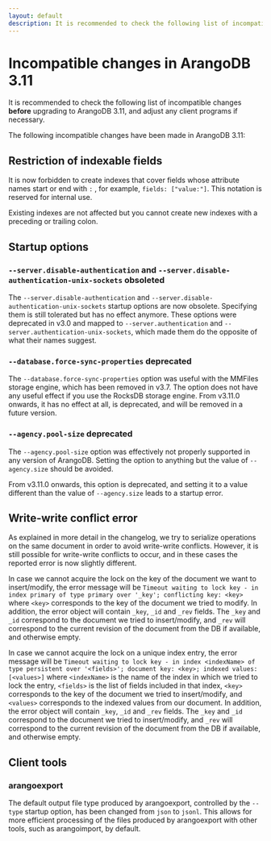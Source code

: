 ```yaml
---
layout: default
description: It is recommended to check the following list of incompatible changes before upgrading to ArangoDB 3.11
---
```


# Incompatible changes in ArangoDB 3.11

It is recommended to check the following list of incompatible changes **before**
upgrading to ArangoDB 3.11, and adjust any client programs if necessary.

The following incompatible changes have been made in ArangoDB 3.11:

## Restriction of indexable fields

It is now forbidden to create indexes that cover fields whose attribute names
start or end with `:` , for example, `fields: ["value:"]`. This notation is
reserved for internal use.

Existing indexes are not affected but you cannot create new indexes with a
preceding or trailing colon.

## Startup options

### `--server.disable-authentication` and `--server.disable-authentication-unix-sockets` obsoleted

The `--server.disable-authentication` and `--server.disable-authentication-unix-sockets`
startup options are now obsolete. Specifying them is still tolerated but has
no effect anymore. These options were deprecated in v3.0 and mapped to
`--server.authentication` and `--server.authentication-unix-sockets`, which
made them do the opposite of what their names suggest.

### `--database.force-sync-properties` deprecated

The `--database.force-sync-properties` option was useful with the MMFiles
storage engine, which has been removed in v3.7. The option does not have any
useful effect if you use the RocksDB storage engine. From v3.11.0 onwards, it
has no effect at all, is deprecated, and will be removed in a future version.

### `--agency.pool-size` deprecated

The `--agency.pool-size` option was effectively not properly supported in any
version of ArangoDB. Setting the option to anything but the value of
`--agency.size` should be avoided.

From v3.11.0 onwards, this option is deprecated, and setting it to a value
different than the value of `--agency.size` leads to a startup error.

## Write-write conflict error

As explained in more detail in the changelog, we try to serialize operations
on the same document in order to avoid write-write conflicts. However, it is
still possible for write-write conflicts to occur, and in these cases the
reported error is now slightly different.

In case we cannot acquire the lock on the key of the document we want to
insert/modify, the error message will be
`Timeout waiting to lock key - in index primary of type primary over '_key'; conflicting key: <key>`
where `<key>` corresponds to the key of the document we tried to modify.
In addition, the error object will contain `_key`, `_id` and `_rev` fields.
The `_key` and `_id` correspond to the document we tried to insert/modify,
and `_rev` will correspond to the current revision of the document from the
DB if available, and otherwise empty.

In case we cannot acquire the lock on a unique index entry, the error
message will be
`Timeout waiting to lock key - in index <indexName> of type persistent over '<fields>'; document key: <key>; indexed values: [<values>]`
where `<indexName>` is the name of the index in which we tried to lock the
entry, `<fields>` is the list of fields included in that index, `<key>`
corresponds to the key of the document we tried to insert/modify, and
`<values>` corresponds to the indexed values from our document.
In addition, the error object will contain `_key`, `_id` and `_rev` fields.
The `_key` and `_id` correspond to the document we tried to insert/modify,
and `_rev` will correspond to the current revision of the document from the
DB if available, and otherwise empty.

## Client tools

### arangoexport

The default output file type produced by arangoexport, controlled by the `--type`
startup option, has been changed from `json` to `jsonl`.
This allows for more efficient processing of the files produced by arangoexport
with other tools, such as arangoimport, by default.

